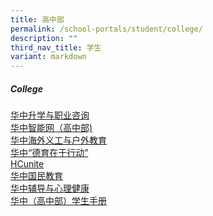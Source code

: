 ```yaml
---
title: 高中部
permalink: /school-portals/student/college/
description: ""
third_nav_title: 学生
variant: markdown
---
```

##### College

[华中升学与职业咨询](https://sites.google.com/hci.edu.sg/hciecg)<br>
[华中智能网（高中部)](https://isp.hci.edu.sg/)<br>
[华中海外义工与户外教育](https://sites.google.com/hci.edu.sg/oeocip)<br>
[华中“德育在于行动”](https://sites.google.com/student.hci.edu.sg/cipcouncil/home?pli=1&amp;authuser=0)<br>
[HCunite](http://hcunite.com/)<br>
[华中国民教育](https://sites.google.com/student.hci.edu.sg/hcinationaleducation/)<br>
[华中辅导与心理健康](https://sites.google.com/hci.edu.sg/hciwell-beingunit/home)<br>
[华中（高中部）学生手册](https://sites.google.com/hci.edu.sg/college-ehandbook/home)